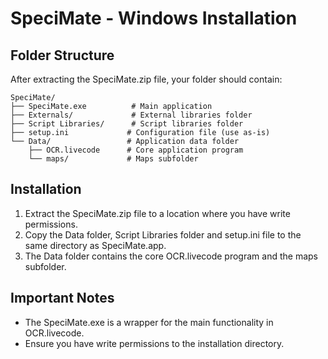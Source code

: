 # SpeciMate - Windows Installation

## Folder Structure

After extracting the SpeciMate.zip file, your folder should contain:

```
SpeciMate/
├── SpeciMate.exe          # Main application
├── Externals/             # External libraries folder
├── Script Libraries/      # Script libraries folder  
├── setup.ini             # Configuration file (use as-is)
└── Data/                 # Application data folder
    ├── OCR.livecode      # Core application program
    └── maps/             # Maps subfolder
```

## Installation

1. Extract the SpeciMate.zip file to a location where you have write permissions.
2. Copy the Data folder, Script Libraries folder and setup.ini file to the same directory as SpeciMate.app.
3. The Data folder contains the core OCR.livecode program and the maps subfolder.

## Important Notes

- The SpeciMate.exe is a wrapper for the main functionality in OCR.livecode.
- Ensure you have write permissions to the installation directory.